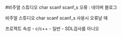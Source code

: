 #비주얼 스튜디오 char scanf scanf_s 오류 : 네이버 블로그
<div class="wrap_rabbit pcol2 _param(1) _postViewArea221493156667" id="post-view221493156667">
<!-- Rabbit HTML --><div class="se-viewer se-theme-default" lang="ko-KR">
<!-- SE_DOC_HEADER_END -->
<div class="se-main-container">
<div class="se-component se-text se-l-default" id="SE-594e6450-6093-4c8b-b77b-9ecaa3e0ee29">
<div class="se-component-content">
<div class="se-section se-section-text se-l-default">
<div class="se-module se-module-text"><!-- SE-TEXT { --><p class="se-text-paragraph se-text-paragraph-align-" id="SE-fff765da-aa1b-4f8e-a606-23cc575eff15" style=""><span class="se-fs- se-ff-" id="SE-bc4f0e3c-9363-4a34-a5cd-daef719fb8df" style="">비주얼 스튜디오 char scanf scanf_s 사용시 오류날 때</span></p><!-- } SE-TEXT --><!-- SE-TEXT { --><p class="se-text-paragraph se-text-paragraph-align-" id="SE-4d326407-1f1f-4806-b4e6-fec682154636" style=""><span class="se-fs- se-ff-" id="SE-9f843d95-d315-4896-b851-61c213db856b" style="">프로젝트 속성 - c/c++ - 일반 - SDL검사를 아니오</span></p><!-- } SE-TEXT --></div>
</div>
</div>
</div> </div>
</div>
</div>